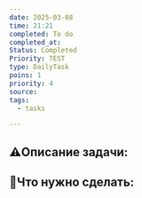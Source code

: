 ```yaml
---
date: 2025-03-08
time: 21:21
completed: To do
completed_at: 
Status: Completed
Priority: TEST
type: DailyTask
poins: 1
priority: 4
source: 
tags:
  - tasks

---
```


## ⚠️Описание задачи:



## 📝Что нужно сделать:
